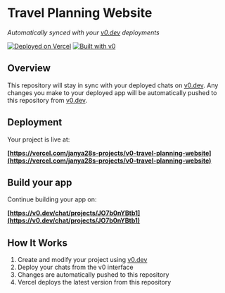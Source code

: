 # Travel Planning Website

*Automatically synced with your [v0.dev](https://v0.dev) deployments*

[![Deployed on Vercel](https://img.shields.io/badge/Deployed%20on-Vercel-black?style=for-the-badge&logo=vercel)](https://vercel.com/janya28s-projects/v0-travel-planning-website)
[![Built with v0](https://img.shields.io/badge/Built%20with-v0.dev-black?style=for-the-badge)](https://v0.dev/chat/projects/JO7b0nYBtb1)

## Overview

This repository will stay in sync with your deployed chats on [v0.dev](https://v0.dev).
Any changes you make to your deployed app will be automatically pushed to this repository from [v0.dev](https://v0.dev).

## Deployment

Your project is live at:

**[https://vercel.com/janya28s-projects/v0-travel-planning-website](https://vercel.com/janya28s-projects/v0-travel-planning-website)**

## Build your app

Continue building your app on:

**[https://v0.dev/chat/projects/JO7b0nYBtb1](https://v0.dev/chat/projects/JO7b0nYBtb1)**

## How It Works

1. Create and modify your project using [v0.dev](https://v0.dev)
2. Deploy your chats from the v0 interface
3. Changes are automatically pushed to this repository
4. Vercel deploys the latest version from this repository